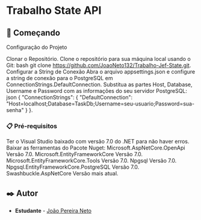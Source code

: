 # Trabalho State API

## 🚀 Começando

Configuração do Projeto

Clonar o Repositório.
Clone o repositório para sua máquina local usando o Git: bash git clone https://github.com/JoaoNeto132/Trabalho-Jef-State.git.
Configurar a String de Conexão Abra o arquivo appsettings.json e configure a string de conexão para o PostgreSQL em ConnectionStrings.DefaultConnection. 
Substitua as partes Host, Database, Username e Password com as informações do seu servidor PostgreSQL:
json { "ConnectionStrings": { "DefaultConnection": "Host=localhost;Database=TaskDb;Username=seu-usuario;Password=sua-senha" } }.

### 📋 Pré-requisitos

Ter o Visual Studio baixado com versão 7.0 do .NET para não haver erros.
Baixar as ferramentas do Pacote Nuget:
Microsoft.AspNetCore.OpenApi Versão 7.0.
Microsoft.EntityFrameworkCore Versão 7.0.
Microsoft.EntityFrameworkCore.Tools Versão 7.0.
Npgsql Versão 7.0.
Npgsql.EntityFrameworkCore.PostgreSQL Versão 7.0.
Swashbuckle.AspNetCore Versão mais atual.

## ✒️ Autor

* **Estudante** - [João Pereira Neto](https://github.com/JoaoNeto132)
